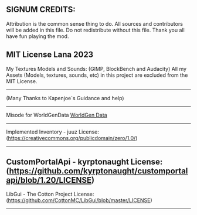 SIGNUM CREDITS:
------------------------------------------
Attribution is the common sense thing to do.
All sources and contributors will be
added in this file.
Do not redistribute without this file.
Thank you all have fun playing the mod.

MIT License
Lana
2023
------------------------------------------

My Textures Models and Sounds:
(GIMP, BlockBench and Audacity)
All my Assets (Models, textures, sounds, etc) 
in this project are excluded from the MIT License.

-------------------------------------------------------
(Many Thanks to Kapenjoe`s Guidance and help)

-------------------------------------------------------
Misode for WorldGenData
[WorldGen Data](https://misode.github.io)

-------------------------------------------------------

Implemented Inventory - juuz
License:
(https://creativecommons.org/publicdomain/zero/1.0/)

-------------------------------------------------------

CustomPortalApi - kyrptonaught
License:
(https://github.com/kyrptonaught/customportalapi/blob/1.20/LICENSE)
-------------------------------------------------------

LibGui - The Cotton Project
License:
(https://github.com/CottonMC/LibGui/blob/master/LICENSE)

-------------------------------------------------------